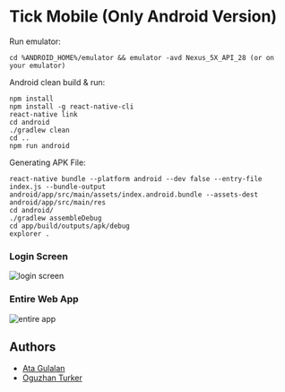 # Tick Mobile (Only Android Version)



Run emulator:
```
cd %ANDROID_HOME%/emulator && emulator -avd Nexus_5X_API_28 (or on your emulator)
```

Android clean build & run:
```
npm install
npm install -g react-native-cli
react-native link
cd android
./gradlew clean
cd ..
npm run android
```

Generating APK File:
```
react-native bundle --platform android --dev false --entry-file index.js --bundle-output android/app/src/main/assets/index.android.bundle --assets-dest android/app/src/main/res
cd android/
./gradlew assembleDebug
cd app/build/outputs/apk/debug
explorer .
```



### Login Screen

![login screen](https://i.imgur.com/VgXDZLL.jpg)

### Entire Web App

![entire app](https://i.imgur.com/iORxsWR.jpg)

## Authors

* [Ata Gulalan](https://github.com/atagulalan)
* [Oguzhan Turker](https://github.com/oguzturker8)

